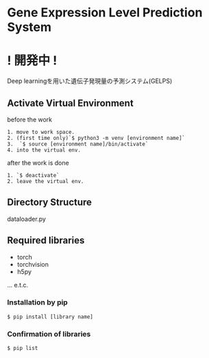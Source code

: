 # Gene Expression Level Prediction System

# ! 開発中 !

Deep learningを用いた遺伝子発現量の予測システム(GELPS)


## Activate Virtual Environment
before the work

    1. move to work space.
    2. (first time only)`$ python3 -m venv [environment name]`
    3.  `$ source [environment name]/bin/activate`
    4. into the virtual env.

after the work is done

    1. `$ deactivate`
    2. leave the virtual env.

## Directory Structure

dataloader.py

## Required libraries

* torch
* torchvision
* h5py

... e.t.c.

### Installation by pip

`$ pip install [library name]` 

### Confirmation of libraries

`$ pip list`